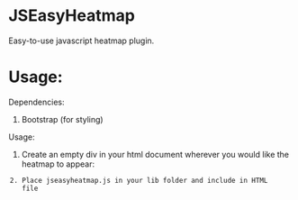 JSEasyHeatmap
=============

Easy-to-use javascript heatmap plugin. 

Usage:
=============

Dependencies: 

1. Bootstrap (for styling)

Usage:

1. Create an empty div in your html document wherever you would like the heatmap to appear: <code><div id="heatmap"></div>
2. Place jseasyheatmap.js in your lib folder and include in HTML file







